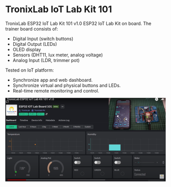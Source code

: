 # TronixLab IoT Lab Kit 101
TronixLab ESP32 IoT Lab Kit 101 v1.0 ESP32 IoT Lab Kit on board. The trainer board consists of: 
* Digital Input (switch buttons) 
* Digital Output (LEDs) 
* OLED display 
* Sensors (DHT11, lux meter, analog voltage)
* Analog Input (LDR, trimmer pot)

Tested on IoT platform:
* Synchronize app and web dashboard.
* Synchronize virtual and physical buttons and LEDs.
* Real-time remote monitoring and control.

[![Watch the video](https://github.com/TronixLab/TronixLabIoTKit101/blob/main/pcb%20v1.0/yt.png)](https://www.youtube.com/watch?v=XBcTvAkC6GM "Click to watch the TronixLab ESP32 IoT Lab Kit 101 v1.0")
